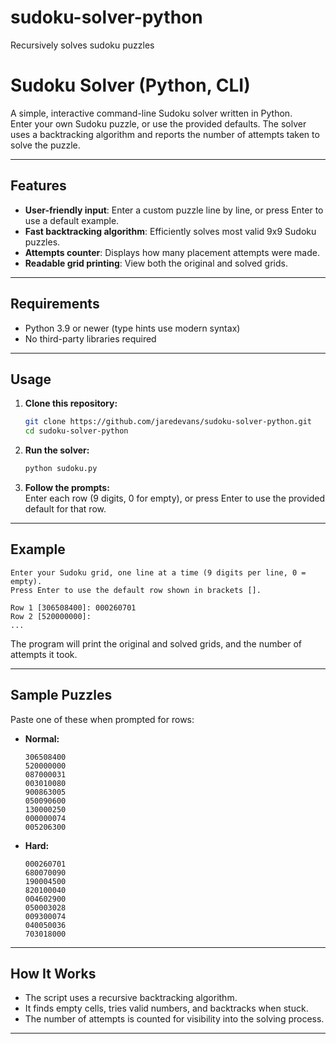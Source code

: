 # sudoku-solver-python
Recursively solves sudoku puzzles

# Sudoku Solver (Python, CLI)

A simple, interactive command-line Sudoku solver written in Python.  
Enter your own Sudoku puzzle, or use the provided defaults. The solver uses a backtracking algorithm and reports the number of attempts taken to solve the puzzle.

---

## Features

- **User-friendly input**: Enter a custom puzzle line by line, or press Enter to use a default example.
- **Fast backtracking algorithm**: Efficiently solves most valid 9x9 Sudoku puzzles.
- **Attempts counter**: Displays how many placement attempts were made.
- **Readable grid printing**: View both the original and solved grids.

---

## Requirements

- Python 3.9 or newer (type hints use modern syntax)
- No third-party libraries required

---

## Usage

1. **Clone this repository:**
    ```bash
    git clone https://github.com/jaredevans/sudoku-solver-python.git
    cd sudoku-solver-python
    ```

2. **Run the solver:**
    ```bash
    python sudoku.py
    ```

3. **Follow the prompts:**  
   Enter each row (9 digits, 0 for empty), or press Enter to use the provided default for that row.

---

## Example

```
Enter your Sudoku grid, one line at a time (9 digits per line, 0 = empty).
Press Enter to use the default row shown in brackets [].

Row 1 [306508400]: 000260701
Row 2 [520000000]: 
...
```

The program will print the original and solved grids, and the number of attempts it took.

---

## Sample Puzzles

Paste one of these when prompted for rows:

- **Normal:**  
  ```
  306508400
  520000000
  087000031
  003010080
  900863005
  050090600
  130000250
  000000074
  005206300
  ```

- **Hard:**  
  ```
  000260701
  680070090
  190004500
  820100040
  004602900
  050003028
  009300074
  040050036
  703018000
  ```

---

## How It Works

- The script uses a recursive backtracking algorithm.
- It finds empty cells, tries valid numbers, and backtracks when stuck.
- The number of attempts is counted for visibility into the solving process.

---
